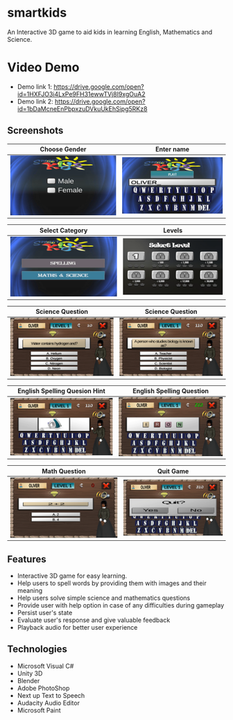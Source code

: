 # smartkids
An Interactive 3D game to aid kids in learning English, Mathematics and Science.

# Video Demo
* Demo link 1: https://drive.google.com/open?id=1HXFJO3i4LxPe9FH31ewwTVj8I9xgOuA2
* Demo link 2: https://drive.google.com/open?id=1bDaMcneEnPbpxzuDVkuUkEhSipg5RKz8
 
## Screenshots
Choose Gender            |  Enter name
:-------------------------:|:-------------------------:
![Choose Gender](https://github.com/codingoliver/smartkids/blob/master/Screenshots/choose_gender.png) | ![Enter name](https://github.com/codingoliver/smartkids/blob/master/Screenshots/enter_name.png) 

Select Category            |  Levels
:-------------------------:|:-------------------------:
![Select Category](https://github.com/codingoliver/smartkids/blob/master/Screenshots/select_category.png) | ![Levels](https://github.com/codingoliver/smartkids/blob/master/Screenshots/levels.png) 

Science Question            |  Science Question 
:-------------------------:|:-------------------------:
![Science Question](https://github.com/codingoliver/smartkids/blob/master/Screenshots/quetion1.png) | ![Science Question](https://github.com/codingoliver/smartkids/blob/master/Screenshots/question2.png) 

English Spelling Quesion Hint           |  English Spelling Question
:-------------------------:|:-------------------------:
![English Spelling Quesion Hint](https://github.com/codingoliver/smartkids/blob/master/Screenshots/question3.png) | ![English Spelling Question](https://github.com/codingoliver/smartkids/blob/master/Screenshots/question4.png) 

Math Question            |  Quit Game
:-------------------------:|:-------------------------:
![Math Question](https://github.com/codingoliver/smartkids/blob/master/Screenshots/question5.png) | ![Quit Game](https://github.com/codingoliver/smartkids/blob/master/Screenshots/quit.png) 


## Features
* Interactive 3D game for easy learning.
* Help users to spell words by providing them with images and their meaning
* Help users solve simple science and mathematics questions
* Provide user with help option in case of any difficulties during gameplay
* Persist user's state
* Evaluate user's response and give valuable feedback
* Playback audio for better user experience

## Technologies
* Microsoft Visual C#
* Unity 3D
* Blender
* Adobe PhotoShop
* Next up Text to Speech
* Audacity Audio Editor
* Microsoft Paint
